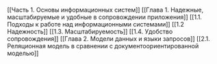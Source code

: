 [[Часть 1. Основы информационных систем]]
[[Глава 1. Надежные, масштабируемые  и удобные в сопровождении  приложения]]
[[1.1. Подходы к работе  над информационными системами]]
[[1.2 Надежность]]
[[1.3. Масштабируемость]]
[[1.4. Удобство сопровождения]]
[[Глава 2. Модели данных  и языки запросов]]
[[2.1. Реляционная модель в сравнении с документоориентированной моделью]]